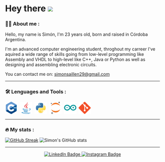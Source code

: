 <div>
  <h1>
    Hey there
    <img src="https://media.giphy.com/media/hvRJCLFzcasrR4ia7z/giphy.gif" width="30px"/>
  </h1>
</div>

### :technologist: About me :

Hello, my name is Simón, I'm 23 years old, born and raised in Córdoba Argentina.

I'm an advanced computer engineering student, throghout my carreer I've aquired a wide range of skills going from low-level programming like Assembly and VHDL to high-level like C++, Java or Python as well as designing and assembling electronic circuits.

You can contact me on: simonsaillen29@gmail.com

---

### 🛠️ Lenguages and Tools :

<div>
  <img src="https://github.com/devicons/devicon/blob/master/icons/cplusplus/cplusplus-original.svg" alt="C++" width="40" height="40"/>&nbsp
  <img src="https://github.com/devicons/devicon/blob/master/icons/java/java-original.svg" alt="Java" width="40" height="40"/>&nbsp
  <img src="https://github.com/devicons/devicon/blob/master/icons/python/python-original.svg" alt="Python" width="40" height="40"/>&nbsp
  <img src="https://github.com/devicons/devicon/blob/master/icons/jupyter/jupyter-original.svg" alt="Jupyter Notebook" width="40" height="40"/>&nbsp
  <img src="https://github.com/devicons/devicon/blob/master/icons/arduino/arduino-original.svg" alt="Arduino" width="40" height="40"/>&nbsp
  <img src="https://github.com/devicons/devicon/blob/master/icons/git/git-original.svg" alt="git" width="40" height="40"/>&nbsp
</div>

---

### :fire: My stats :

[![GitHub Streak](https://github-readme-streak-stats.herokuapp.com?user=simi-sai&theme=dark&hide_border=true&date_format=j%20M%5B%20Y%5D&hide_current_streak=true)](https://git.io/streak-stats)
![Simon's GitHub stats](https://github-readme-stats.vercel.app/api?username=simi-sai&theme=dark&hide_border=true)

---

<div id="header_2" align="center">
  <div id="badges">
      <a href="https://www.linkedin.com/in/simon-saillen/">
        <img src="https://img.shields.io/badge/LinkedIn-black?logo=linkedin&logoColor=white&style=for-the-badge" alt="LinkedIn Badge" height="35"/>
      </a>
      <a href="https://www.instagram.com/simonsaillen/">
        <img src="https://img.shields.io/badge/Instagram-black?logo=instagram&logoColor=white&style=for-the-badge" alt="Instagram Badge" height="35"/>
      </a>
    </div>
</div>
